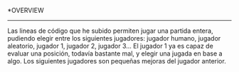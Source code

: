 *OVERVIEW
___
Las lineas de código que he subido permiten jugar una partida entera, pudiendo elegir entre los siguientes jugadores: jugador humano, jugador aleatorio, jugador 1, jugador 2, jugador 3... El jugador 1 ya es capaz de evaluar una posición, todavía bastante mal, y elegir una jugada en base a algo. Los siguientes jugadores son pequeñas mejoras del jugador anterior.
